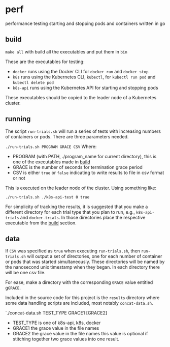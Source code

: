 # perf
performance testing starting and stopping pods and containers written in go

## build
`make all` with build all the executables and put them in `bin`

These are the executables for testing:
* `docker` runs using the Docker CLI for `docker run` and `docker stop`
* `k8s` runs using the Kubernetes CLI, `kubectl`, for `kubectl run pod` and
`kubectl delete pod`
* `k8s-api` runs using the Kubernetes API for starting and stopping pods

These executables should be copied to the leader node of a Kubernetes cluster.

## running
The script `run-trials.sh` will run a series of tests with increasing numbers of
containers or pods. There are three parameters needed.

`./run-trials.sh PROGRAM GRACE CSV`
Where:
* PROGRAM (with PATH, ./program_name for current directory), this is one of the
executables made in [build](#build)
* GRACE is the number of seconds for termination grace period
* CSV is either `true` or `false` indicating to write results to file in csv
format or not

This is executed on the leader node of the cluster. Using something like:

`./run-trials.sh ./k8s-api-test 0 true`

For simplicity of tracking the results, it is suggested that you make a different
directory for each trial type that you plan to run, e.g., `k8s-api-trials` and
`docker-trials`. In those directories place the respective executable from the
[build](#build) section.


## data
If `CSV` was specified as `true` when executing `run-trials.sh`, then
`run-trials.sh` will output a set of directories, one for each number of
container or pods that was started simultaneously. These directories will be
named by the nanosecond unix timestamp when they began.
In each directory there will be one csv file.

For ease, make a directory with the corresponding `GRACE` value entitled
g`GRACE`.

Included in the source code for this project is the `results` directory where
some data handling scripts are included, most notably `concat-data.sh`.

`./concat-data.sh TEST_TYPE GRACE1 [GRACE2]
* TEST_TYPE is one of k8s-api, k8s, docker
* GRACE1 the grace value in the file names
* GRACE2 the grace value in the file names this value is optional if stitching
together two grace values into one result.
